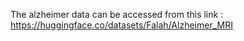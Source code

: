 The alzheimer data can be accessed from this link : https://huggingface.co/datasets/Falah/Alzheimer_MRI
